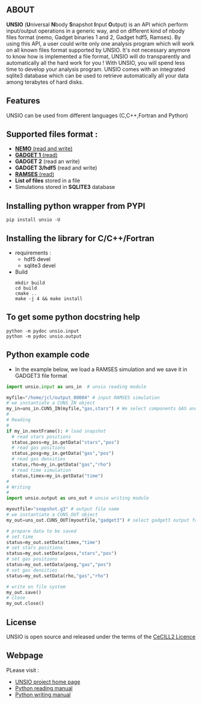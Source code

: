 ## ABOUT
**UNSIO** (**U**niversal **N**body **S**napshot **I**nput **O**utput) is an API which perform input/output operations in a generic way,
and on different kind of nbody files format (nemo, Gadget binaries 1 and 2, Gadget hdf5, Ramses). By using this API,
a user could write only one analysis program which will work on all known files format supported by UNSIO.
It's not necessary anymore to know how is implemented a file format, UNSIO will do transparently and automatically
all the hard work for you ! With UNSIO, you will spend less time to develop your analysis program.
UNSIO comes with an integrated sqlite3 database which can be used to retrieve automatically all your data
among terabytes of hard disks.

## Features

UNSIO can be used from different languages (C,C++,Fortran and Python)

## Supported files format :
* [**NEMO** (read and write)](https://teuben.github.io/nemo/)
* [**GADGET 1** (read)](http://www.mpa-garching.mpg.de/gadget/)
* **GADGET 2** (read an write)
* **GADGET 3/hdf5** (read and write)
* [**RAMSES** (read)](https://bitbucket.org/rteyssie/ramses)
* **List of files** stored in a file
* Simulations stored in **SQLITE3** database


## Installing python wrapper from PYPI
```console
pip install unsio -U
```

## Installing the library for C/C++/Fortran
- requirements :
  - hdf5 devel
  - sqlite3 devel
- Build
  ```
  mkdir build
  cd build
  cmake .. 
  make -j 4 && make install
  ```

## To get some python docstring help
```console
python -m pydoc unsio.input
python -m pydoc unsio.output
```

## Python example code

- In the example below, we load a RAMSES simulation and we save it in GADGET3 file format

```python
import unsio.input as uns_in  # unsio reading module

myfile="/home/jcl/output_00004" # input RAMSES simulation
# we instantiate a CUNS_IN object
my_in=uns_in.CUNS_IN(myfile,"gas,stars") # We select components GAS and STARS
#
# Reading
#
if my_in.nextFrame(): # load snapshot
  # read stars positions
  status,poss=my_in.getData("stars","pos")
  # read gas positions
  status,posg=my_in.getData("gas","pos")
  # read gas densities
  status,rho=my_in.getData("gas","rho")
  # read time simulation
  status,timex=my_in.getData("time")
#
# Writing
#
import unsio.output as uns_out # unsio writing module

myoutfile="snapshot.g3" # output file name
# we instantiate a CUNS_OUT object
my_out=uns_out.CUNS_OUT(myoutfile,"gadget3") # select gadget3 output format

# prepare data to be saved
# set time
status=my_out.setData(timex,"time")
# set stars positions
status=my_out.setData(poss,"stars","pos")
# set gas positions
status=my_out.setData(posg,"gas","pos")
# set gas densities
status=my_out.setData(rho,"gas","rho")

# write on file system
my_out.save()
# close
my_out.close()

```

## License
UNSIO is open source and released under the terms of the [CeCILL2 Licence](http://www.cecill.info/licences/Licence_CeCILL_V2-en.html)

## Webpage
PLease visit :
- [UNSIO project home page](https://projets.lam.fr/projects/unsio)
- [Python reading manual](https://projets.lam.fr/projects/unsio/wiki/PythonReadDataNew)
- [Python writing manual](https://projets.lam.fr/projects/unsio/wiki/PythonWriteDataNew)
